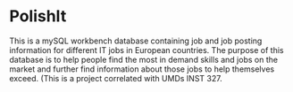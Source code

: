 # PolishIt
This is a mySQL workbench database containing job and job posting information for different IT jobs in European countries. The purpose of this database is to help people find the most in demand skills and jobs on the market and further find information about those jobs to help themselves exceed. (This is a project correlated with UMDs INST 327. 
